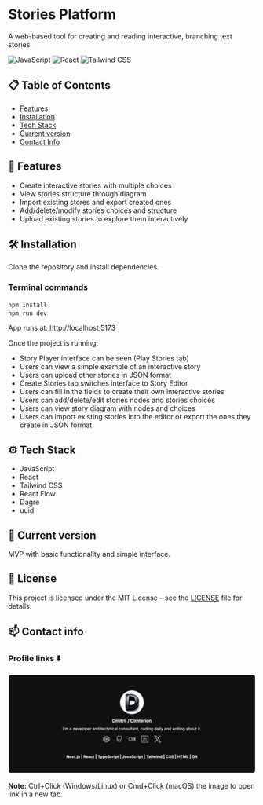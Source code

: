 # Stories Platform

A web-based tool for creating and reading interactive, branching text stories.

![JavaScript](https://img.shields.io/badge/JavaScript-F7DF1E?style=for-the-badge&logo=javascript&logoColor=black) ![React](https://img.shields.io/badge/React-61DAFB?style=for-the-badge&logo=react&logoColor=black) ![Tailwind CSS](https://img.shields.io/badge/Tailwind_CSS-38B2AC?style=for-the-badge&logo=tailwind-css&logoColor=white)

## 📋 Table of Contents

- [Features](#features)
- [Installation](#installation)
- [Tech Stack](#tech-stack)
- [Current version](#current-version)
- [Contact Info](#contact-info)

## <a id="features"></a>📌 Features

- Create interactive stories with multiple choices
- View stories structure through diagram
- Import existing stores and export created ones
- Add/delete/modify stories choices and structure
- Upload existing stories to explore them interactively

## <a id="installation"></a>🛠️ Installation

Clone the repository and install dependencies.

### Terminal commands

```bash
npm install
npm run dev
```

App runs at: http://localhost:5173

Once the project is running:

- Story Player interface can be seen (Play Stories tab)
- Users can view a simple example of an interactive story
- Users can upload other stories in JSON format
- Create Stories tab switches interface to Story Editor
- Users can fill in the fields to create their own interactive stories
- Users can add/delete/edit stories nodes and stories choices
- Users can view story diagram with nodes and choices
- Users can import existing stories into the editor or export the ones they create in JSON format

## <a id="tech-stack"></a>⚙️ Tech Stack

- JavaScript
- React
- Tailwind CSS
- React Flow
- Dagre
- uuid

## <a id="current-version"></a>🚀 Current version

MVP with basic functionality and simple interface.

## 📄 License

This project is licensed under the MIT License – see the [LICENSE](LICENSE) file for details.

## <a id="contact-info"></a>📫 Contact info

### Profile links ⬇️

<a href="https://linktr.ee/dimterion">
  <img src="https://raw.githubusercontent.com/Dimterion/Dimterion/1521172f216f8f90db6b3b986c1cbb19994847eb/images/bio_link_image.svg" alt="Dimterion profile links image" />
</a>

**Note:** Ctrl+Click (Windows/Linux) or Cmd+Click (macOS) the image to open link in a new tab.
